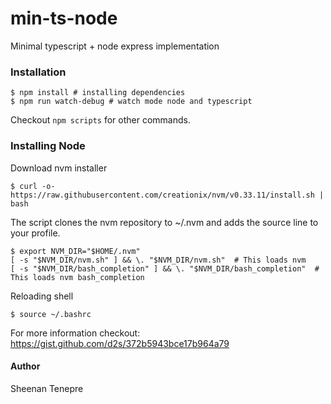 # min-ts-node
Minimal typescript + node express implementation

### Installation

```
$ npm install # installing dependencies
$ npm run watch-debug # watch mode node and typescript
```

Checkout `npm scripts` for other commands.

### Installing Node

Download nvm installer

```
$ curl -o- https://raw.githubusercontent.com/creationix/nvm/v0.33.11/install.sh | bash
```

The script clones the nvm repository to ~/.nvm and adds the source line to your profile.

```
$ export NVM_DIR="$HOME/.nvm"
[ -s "$NVM_DIR/nvm.sh" ] && \. "$NVM_DIR/nvm.sh"  # This loads nvm
[ -s "$NVM_DIR/bash_completion" ] && \. "$NVM_DIR/bash_completion"  # This loads nvm bash_completion
```

Reloading shell
```
$ source ~/.bashrc
```

For more information checkout: https://gist.github.com/d2s/372b5943bce17b964a79

#### Author
Sheenan Tenepre

